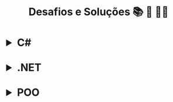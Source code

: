 <h1 align="center">Desafios e Soluções 📚 🚀 🤘🏼<h1>

   <p style="font-size: 15"></p>

<details>    
  <summary><strong>C#</strong></summary>  

### Introdução a Programação com C#
|       **Desafio**       |       **Solução**   |
| :-------------------: | :-------------------: |
|  Dividindo X por Y  |  [`Código`](https://github.com/Joaosam/Desafios-DIO/blob/master/Desafios/1%20-%20Introdu%C3%A7%C3%A3o%20a%20Programa%C3%A7%C3%A3o%20com%20C%23/1%20-%20Dividindo%20X%20por%20Y/DividindoXporY/Program.cs)|
|  Distância          |  [`Código`](https://github.com/Joaosam/Desafios-DIO/blob/master/Desafios/1%20-%20Introdu%C3%A7%C3%A3o%20a%20Programa%C3%A7%C3%A3o%20com%20C%23/2%20-%20Dist%C3%A2ncia/Distancia/Program.cs)|
|  Quanta Mandioca?   |  [`Código`](https://github.com/Joaosam/Desafios-DIO/blob/master/Desafios/1%20-%20Introdu%C3%A7%C3%A3o%20a%20Programa%C3%A7%C3%A3o%20com%20C%23/3%20-%20Quanta%20Mandioca/QuantaMandioca/Program.cs)|
</details>
<br>
<details>
  <summary><strong>.NET</strong></summary>

### Introdução a Programação com .NET
|       **Desafio**       |       **Solução**   |
| :-------------------: | :-------------------: |
|  Bazinga          |  [`Código`](https://github.com/Joaosam/Desafios-DIO/blob/master/Desafios/2%20-%20Introdu%C3%A7%C3%A3o%20a%20Programa%C3%A7%C3%A3o%20com%20.NET/Bazinga/Bazinga/Program.cs)|
|  Coxinha do Bueno |  [`Código`](https://github.com/Joaosam/Desafios-DIO/blob/master/Desafios/1%20-%20Introdu%C3%A7%C3%A3o%20a%20Programa%C3%A7%C3%A3o%20com%20C%23/2%20-%20Dist%C3%A2ncia/Distancia/Program.cs)|
</details>
<br>
<details>
  <summary><strong>POO</strong></summary>

### Treino em POO
|       **Desafio**       |       **Solução**   |
| :-------------------: | :-------------------: |
|  Transações Bancárias          |  [`Código`](https://github.com/Joaosam/Desafios-DIO/blob/master/Desafios/3%20-%20Desafio%20-%20Transa%C3%A7%C3%B5es%20Banc%C3%A1rias/Program.cs)|
</details>
